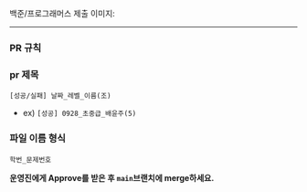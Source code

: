 백준/프로그래머스 제출 이미지:

---

### PR 규칙

### pr 제목

    [성공/실패] 날짜_레벨_이름(조)

- ex) `[성공] 0928_초중급_배윤주(5)`

### 파일 이름 형식

    학번_문제번호

**운영진에게 Approve를 받은 후 `main`브랜치에 merge하세요.**
